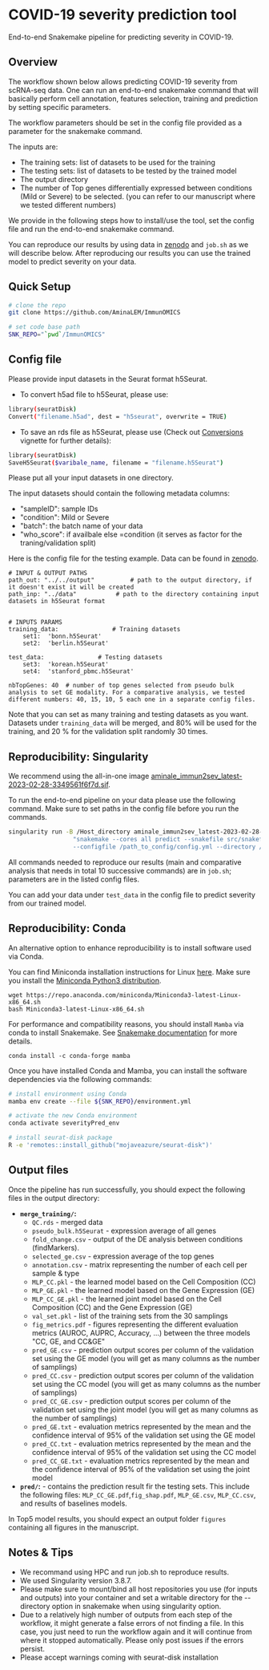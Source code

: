 COVID-19 severity prediction tool
================================

End-to-end Snakemake pipeline for predicting severity in COVID-19.


Overview
--------

The workflow shown below allows predicting COVID-19 severity from scRNA-seq data. One can run an end-to-end snakemake command that will basically perform cell annotation, features selection, training and prediction by setting specific parameters.

The workflow parameters should be set in the config file provided as a parameter for the snakemake command. 

The inputs are: 

- The training sets: list of datasets to be used for the training
- The testing sets: list of datasets to be tested by the trained model
- The output directory
- The number of Top genes differentially expressed between conditions (Mild or Severe) to be selected. (you can refer to our manuscript where we tested different numbers)

We provide in the following steps how to install/use the tool, set the config file and run the end-to-end snakemake command.

You can reproduce our results by using data in [zenodo](https://doi.org/10.5281/zenodo.7729004) and `job.sh` as we will describe below.
After reproducing our results you can use the trained model to predict severity on your data.

Quick Setup
-----------

```bash
# clone the repo
git clone https://github.com/AminaLEM/ImmunOMICS

# set code base path
SNK_REPO="`pwd`/ImmunOMICS"

```

Config file
-----------
Please provide input datasets in the Seurat format h5Seurat. 

* To convert h5ad file to h5Seurat, please use:

```bash
library(seuratDisk)
Convert("filename.h5ad", dest = "h5seurat", overwrite = TRUE)
```
* To save  an rds file as h5Seurat, please use (Check out [Conversions](https://mojaveazure.github.io/seurat-disk/articles/convert-anndata.html) vignette for further details):

```bash
library(seuratDisk)
SaveH5Seurat($varibale_name, filename = "filename.h5Seurat")
```

Please put all your input datasets in one directory. 

The input datasets should contain the following metadata columns: 
* "sampleID": sample IDs
* "condition": Mild or Severe
* "batch": the batch name of your data
* "who_score": if availbale else =condition (it serves as factor for the traning/validation split)

Here is the config file for the testing example. Data can be found in [zenodo](https://doi.org/10.5281/zenodo.7729004).


```
# INPUT & OUTPUT PATHS
path_out: "../../output"          # path to the output directory, if it doesn't exist it will be created 
path_inp: "../data"           # path to the directory containing input datasets in h5Seurat format


# INPUTS PARAMS
training_data:               # Training datasets
    set1:  'bonn.h5Seurat'        
    set2:  'berlin.h5Seurat'        
    
test_data:               # Testing datasets
    set3:  'korean.h5Seurat'        
    set4:  'stanford_pbmc.h5Seurat'   
    
nbTopGenes: 40  # number of top genes selected from pseudo bulk analysis to set GE modality. For a comparative analysis, we tested different numbers: 40, 15, 10, 5 each one in a separate config files.

```
Note that you can set as many training and testing datasets as you want. Datasets under `training_data` will be merged, and 80% will be used for the training, and 20 % for the validation split randomly 30 times. 

Reproducibility: Singularity
----------------------------

We recommend using the all-in-one image [aminale_immun2sev_latest-2023-02-28-3349561f6f7d.sif](https://doi.org/10.5281/zenodo.7729004).

To run the end-to-end pipeline on your data please use the following command. Make sure to set paths in the config file before you run the commands.

```bash 
singularity run -B /Host_directory aminale_immun2sev_latest-2023-02-28-3349561f6f7d.sif \
                  "snakemake --cores all predict --snakefile src/snakefile  \
                  --configfile /path_to_config/config.yml --directory /writable_directory"
```

All commands needed to reproduce our results (main and comparative analysis that needs in total 10 successive commands) are in `job.sh`; parameters are in the listed config files.

You can add your data under `test_data` in the config file to predict severity from our trained model.


Reproducibility: Conda   
----------------------

An alternative option to enhance reproducibility is to install software used via Conda.

You can find Miniconda installation instructions for Linux [here](https://docs.conda.io/projects/conda/en/latest/user-guide/install/linux.html).
Make sure you install the [Miniconda Python3 distribution](https://docs.conda.io/en/latest/miniconda.html#linux-installers).
```
wget https://repo.anaconda.com/miniconda/Miniconda3-latest-Linux-x86_64.sh
bash Miniconda3-latest-Linux-x86_64.sh
```
For performance and compatibility reasons, you should install `Mamba` via conda to install Snakemake. See [Snakemake documentation](https://snakemake.readthedocs.io/en/stable/getting_started/installation.html) for more details.
```
conda install -c conda-forge mamba
```
Once you have installed Conda and Mamba, you can install the software dependencies via the following commands:

```bash
# install environment using Conda
mamba env create --file ${SNK_REPO}/environment.yml

# activate the new Conda environment
conda activate severityPred_env

# install seurat-disk package
R -e 'remotes::install_github("mojaveazure/seurat-disk")'
```

Output files
-----------------------

Once the pipeline has run successfully, you should expect the following files in the output directory:
*   **`merge_training/`:**
    *   `QC.rds` - merged data
    *   `pseudo_bulk.h5Seurat` - expression average of all genes
    *   `fold_change.csv` - output of the DE analysis between conditions (findMarkers). 
    *   `selected_ge.csv` - expression average of the top genes
    *   `annotation.csv` - matrix representing the number of each cell per sample & type
    *   `MLP_CC.pkl` - the learned model based on the Cell Composition (CC)
    *   `MLP_GE.pkl` - the learned model based on the Gene Expression (GE)
    *   `MLP_CC_GE.pkl` - the learned joint model based on the Cell Composition (CC) and the Gene Expression (GE)
    *   `val_set.pkl` - list of the training sets from the 30 samplings
    *   `fig_metrics.pdf` - figures representing the different evaluation metrics (AUROC, AUPRC, Accuracy, ...) between the three models "CC, GE, and CC&GE"
    *   `pred_GE.csv` - prediction output scores per column of the validation set using the GE model (you will get as many columns as the number of samplings)
    *   `pred_CC.csv` - prediction output scores per column of the validation set using the CC model (you will get as many columns as the number of samplings)
    *   `pred_CC_GE.csv` - prediction output scores per column of the validation set using the joint model (you will get as many columns as the number of samplings)
    *   `pred_GE.txt` - evaluation metrics represented by the mean and the confidence interval of 95% of the validation set using the GE model
    *   `pred_CC.txt` - evaluation metrics represented by the mean and the confidence interval of 95% of the validation set using the CC model
    *   `pred_CC_GE.txt` - evaluation metrics represented by the mean and the confidence interval of 95% of the validation set using the joint model
*   **`pred/`:** - contains the prediction result fir the testing sets. This include the following files: `MLP_CC_GE.pdf`,`fig_shap.pdf`, `MLP_GE.csv`, `MLP_CC.csv`, and results of baselines models.

In Top5 model results, you should expect an output folder `figures` containing all figures in the manuscript.


Notes & Tips
------------
- We recommand using HPC and run job.sh to reproduce results.
- We used Singularity version 3.8.7.
- Please make sure to mount/bind all host repositories you use (for inputs and outputs) into your container and set a writable directory for the --directory option in snakemake when using singularity option.   
- Due to a relatively high number of outputs from each step of the workflow, it might generate a false errors of not finding a file. In this case, you just need to run the workflow again and it will continue from where it stopped automatically. Please only post issues if the errors persist.
- Please accept warnings coming with seurat-disk installation
